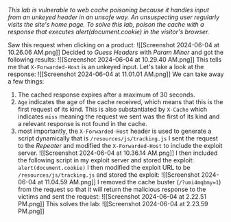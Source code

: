 *This lab is vulnerable to web cache poisoning because it handles input from an unkeyed header in an unsafe way. An unsuspecting user regularly visits the site's home page. To solve this lab, poison the cache with a response that executes alert(document.cookie) in the visitor's browser.*

Saw this request when clicking on a product:
![[Screenshot 2024-06-04 at 10.26.06 AM.png]]
Decided to *Guess Headers* with *Param Miner* and got the following results:
![[Screenshot 2024-06-04 at 10.29.40 AM.png]]
This tells me that `X-Forwarded-Host` is an unkeyed input. Let's take a look at the response:
![[Screenshot 2024-06-04 at 11.01.01 AM.png]]
We can take away a few things:
1. The cached response expires after a maximum of 30 seconds. 
2. `Age` indicates the age of the cache received, which means that this is the first request of its kind. This is also substantiated by `X-Cache` which indicates `miss` meaning the request we sent was the first of its kind and a relevant response is not found in the cache. 
3. most importantly, the `X-Forwarded-Host` header is used to generate a script dynamically that is `/resources/js/tracking.js`
I sent the request to the *Repeater* and modified the `X-Forwarded-Host` to include the exploit server. 
![[Screenshot 2024-06-04 at 10.36.14 AM.png]]
I then included the following script in my exploit server and stored the exploit:
`alert(document.cookie)`
I then modified the exploit URL to be `/resources/js/tracking.js` and stored the exploit:
![[Screenshot 2024-06-04 at 11.04.59 AM.png]]
I removed the cache buster (`/?umi4mqbmy=1`) from the request so that it will return the malicious response to the victims and sent the request:
![[Screenshot 2024-06-04 at 2.22.51 PM.png]]
This solves the lab:
![[Screenshot 2024-06-04 at 2.23.59 PM.png]]
